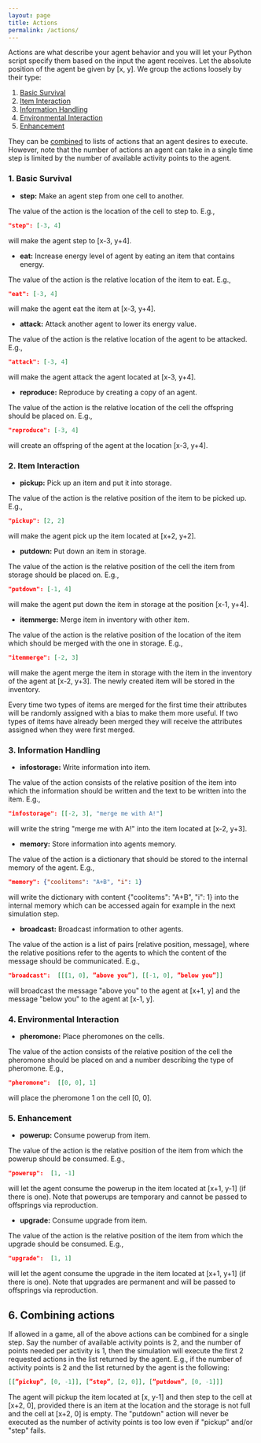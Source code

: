 ```yaml
---
layout: page
title: Actions
permalink: /actions/
---
```


Actions are what describe your agent behavior and you will let your Python script specify them based on the input the agent receives. Let the absolute position of the agent be given by \[x, y\]. We group the actions loosely by their type:

1. [Basic Survival](#1-basic-survival)
2. [Item Interaction](#2-item-interaction)
3. [Information Handling](#3-information-handling)
4. [Environmental Interaction](#4-environmental-interaction)
5. [Enhancement](#5-enhancement)

They can be [combined](#6-combining-actions) to lists of actions that an agent desires to execute. However, note that the number of actions an agent can take in a single time step is limited by the number of available activity points to
the agent.

### 1. Basic Survival

- **step:** Make an agent step from one cell to another.  

The value of the action is the location of the cell to step to. E.g.,

```json
"step": [-3, 4]
```

will make the agent step to \[x-3, y+4\].

- **eat:** Increase energy level of agent by eating an item that contains energy.

The value of the action is the relative location of the item to eat. E.g.,

```json
"eat": [-3, 4]
```

will make the agent eat the item at \[x-3, y+4\].

- **attack:** Attack another agent to lower its energy value.

The value of the action is the relative location of the agent to be attacked. E.g.,

```json
"attack": [-3, 4]
```

will make the agent attack the agent located at \[x-3, y+4\].

- **reproduce:** Reproduce by creating a copy of an agent.

The value of the action is the relative location of the cell the offspring should be placed on. E.g.,

```json
"reproduce": [-3, 4]
```

will create an offspring of the agent at the location \[x-3, y+4\].

### 2. Item Interaction

- **pickup:** Pick up an item and put it into storage.

The value of the action is the relative position of the item to be picked up. E.g.,

```json
"pickup": [2, 2]
```

will make the agent pick up the item located at \[x+2, y+2\].

- **putdown:** Put down an item in storage.

The value of the action is the relative position of the cell the item from storage should be placed on. E.g.,

```json
"putdown": [-1, 4]
```

will make the agent put down the item in storage at the position \[x-1, y+4\].

- **itemmerge:** Merge item in inventory with other item.

The value of the action is the relative position of the location of the item which should be merged with the one in storage. E.g.,

```json
"itemmerge": [-2, 3]
```

will make the agent merge the item in storage with the item in the inventory of the agent at \[x-2, y+3\]. The newly created item will be stored in the inventory.

Every time two types of items are merged for the first time their attributes will be randomly assigned with a bias to make them more useful. If two types of items have already
been merged they will receive the attributes assigned when they were first merged.

### 3. Information Handling

- **infostorage:** Write information into item.

The value of the action consists of the relative position of the item into which the information should be written and the text to be written into the item. E.g.,

```json
"infostorage": [[-2, 3], "merge me with A!"]
```

will write the string "merge me with A!" into the item located at \[x-2, y+3\].

- **memory:** Store information into agents memory.

The value of the action is a dictionary that should be stored to the internal memory of the agent. E.g.,

```json
"memory": {"coolitems": "A+B", "i": 1}
```

will write the dictionary with content {"coolitems": "A+B", "i": 1} into the internal memory which can be accessed again for example in the next simulation step.

- **broadcast:** Broadcast information to other agents.

The value of the action is a list of pairs \[relative position, message\], where the relative positions refer to the agents to which the content of the message should be communicated. E.g.,

```json
"broadcast":  [[[1, 0], ”above you”], [[-1, 0], ”below you”]]
```

will broadcast the message "above you" to the agent at \[x+1, y\] and the message "below you" to the agent at \[x-1, y\].

### 4. Environmental Interaction

- **pheromone:** Place pheromones on the cells.

The value of the action consists of the relative position of the cell the pheromone should be placed on and a number describing the type of pheromone. E.g.,

```json
"pheromone":  [[0, 0], 1]  
```

will place the pheromone 1 on the cell \[0, 0\].

### 5. Enhancement

- **powerup:** Consume powerup from item.

The value of the action is the relative position of the item from which the powerup should be consumed. E.g.,

```json
"powerup":  [1, -1] 
```

will let the agent consume the powerup in the item located at \[x+1, y-1\] (if there is one). Note that powerups are temporary and cannot be passed to offsprings via reproduction.

- **upgrade:** Consume upgrade from item.

The value of the action is the relative position of the item from which the upgrade should be consumed. E.g.,

```json
"upgrade":  [1, 1] 
```

will let the agent consume the upgrade in the item located at \[x+1, y+1\] (if there is one). Note that upgrades are permanent and will be passed to offsprings via reproduction.

## 6. Combining actions

If allowed in a game, all of the above actions can be combined for a single step. Say the number of available activity points is 2, and the number of points needed per activity is 1, then the simulation will execute the first 2 requested actions in the list returned by the agent. E.g., if the number of activity points is 2 and the list returned by the agent is the following:

```json
[[”pickup”, [0, -1]], [”step”, [2, 0]], [”putdown”, [0, -1]]]
```

The agent will pickup the item located at \[x, y-1\] and then step to the cell at \[x+2, 0\], provided there is an item at the location and the storage is not full and the cell at \[x+2, 0\] is empty. The "putdown" action will never be executed as the number of activity points is too low even if "pickup" and/or "step" fails.
